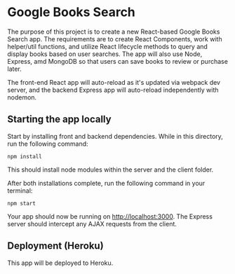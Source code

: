 # Google Books Search

The purpose of this project is to create a new React-based Google Books Search app.  The requirements are to
create React Components, work with helper/util functions, and utilize React lifecycle methods to query and display
books based on user searches.  The app will also use Node, Express, amd MongoDB so that users can save books to
review or purchase later.

The front-end React app will auto-reload as it's updated via webpack dev server, and the backend Express app will auto-reload independently with nodemon.

## Starting the app locally

Start by installing front and backend dependencies. While in this directory, run the following command:

```
npm install
```

This should install node modules within the server and the client folder.

After both installations complete, run the following command in your terminal:

```
npm start
```

Your app should now be running on <http://localhost:3000>. The Express server should intercept any AJAX requests from the client.

## Deployment (Heroku)

This app will be deployed to Heroku.
